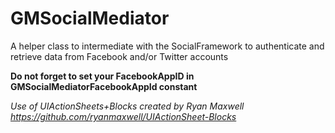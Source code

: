 GMSocialMediator
================

A helper class to intermediate with the SocialFramework to authenticate and retrieve data from Facebook and/or Twitter accounts

**Do not forget to set your FacebookAppID in GMSocialMediatorFacebookAppId constant**

*Use of UIActionSheets+Blocks created by Ryan Maxwell*
*https://github.com/ryanmaxwell/UIActionSheet-Blocks*
